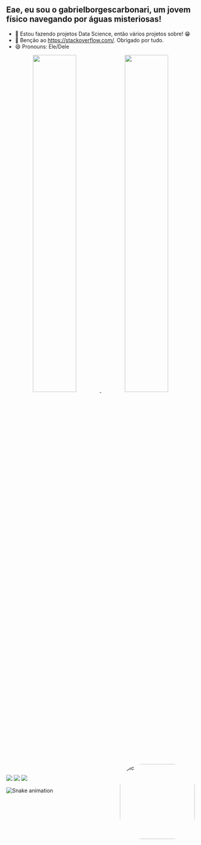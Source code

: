 ## Eae, eu sou o gabrielborgescarbonari, um jovem físico navegando por águas misteriosas!

- 🌱 Estou fazendo projetos Data Science, então vários projetos sobre! 😁
- 🙏 Benção ao https://stackoverflow.com/. Obrigado por tudo.
- 😄 Pronouns: Ele/Dele

<div align="center">
  <a href="https://github.com/gabrielborgescarbonari">
  <img height="48%" src="https://github-readme-stats.vercel.app/api?username=gabrielborgescarbonari&show_icons=true&theme=radical&include_all_commits=true&count_private=true"/>
  <img height="48%" src="https://github-readme-stats.vercel.app/api/top-langs/?username=gabrielborgescarbonari&layout=compact&langs_count=7&theme=radical"/>

</div>
<div style="display: inline_block"><br>
  <img align="right" alt="pic" height="200" style="border-radius:60px;" src="https://cdn.discordapp.com/attachments/809596172499025963/1055651301222006864/download20221204220113.png"
</div>

##

<div> 
  <a href="https://www.instagram.com/fuigacarbonari" target="_blank"><img src="https://img.shields.io/badge/-Instagram-%23E4405F?style=for-the-badge&logo=instagram&logoColor=white" target="_blank"></a>
  <a href = "mailto:gabrielcarbonari119@gmail.com"><img src="https://img.shields.io/badge/-Gmail-%23333?style=for-the-badge&logo=gmail&logoColor=white" target="_blank"></a>
  <a href="https://www.linkedin.com/in/gabrielcarbonari" target="_blank"><img src="https://img.shields.io/badge/-LinkedIn-%230077B5?style=for-the-badge&logo=linkedin&logoColor=white" target="_blank"></a> 
</div>

 ![Snake animation](https://github.com/gabrielborgescarbonari/gabrielborgescarbonari/blob/output/github-contribution-grid-snake.svg)
 
